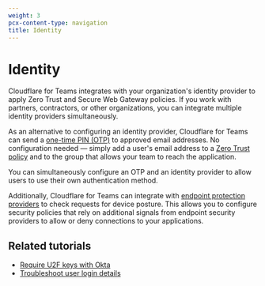 ```yaml
---
weight: 3
pcx-content-type: navigation
title: Identity
---
```


# Identity

Cloudflare for Teams integrates with your organization's identity provider to apply Zero Trust and Secure Web Gateway policies. If you work with partners, contractors, or other organizations, you can integrate multiple identity providers simultaneously.

As an alternative to configuring an identity provider, Cloudflare for Teams can send a [one-time PIN (OTP)](/identity/one-time-pin) to approved email addresses. No configuration needed — simply add a user's email address to a [Zero Trust policy](/policies/zero-trust) and to the group that allows your team to reach the application.

You can simultaneously configure an OTP and an identity provider to allow users to use their own authentication method.

Additionally, Cloudflare for Teams can integrate with [endpoint protection providers](/identity/devices) to check requests for device posture. This allows you to configure security policies that rely on additional signals from endpoint security providers to allow or deny connections to your applications.

<DirectoryListing path="/identity" />

## Related tutorials

- [Require U2F keys with Okta](/tutorials/okta-u2f)
- [Troubleshoot user login details](/tutorials/user-diagnostics)